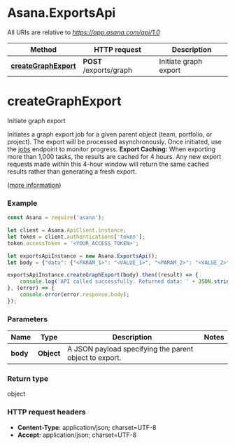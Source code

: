 # Asana.ExportsApi

All URIs are relative to *https://app.asana.com/api/1.0*

Method | HTTP request | Description
------------- | ------------- | -------------
[**createGraphExport**](ExportsApi.md#createGraphExport) | **POST** /exports/graph | Initiate graph export

<a name="createGraphExport"></a>
# **createGraphExport**

Initiate graph export

Initiates a graph export job for a given parent object (team, portfolio, or project). The export will be processed asynchronously. Once initiated, use the [jobs](/reference/getjob) endpoint to monitor progress.  **Export Caching:** When exporting more than 1,000 tasks, the results are cached for 4 hours. Any new export requests made within this 4-hour window will return the same cached results rather than generating a fresh export.

([more information](https://developers.asana.com/reference/creategraphexport))

### Example
```javascript
const Asana = require('asana');

let client = Asana.ApiClient.instance;
let token = client.authentications['token'];
token.accessToken = '<YOUR_ACCESS_TOKEN>';

let exportsApiInstance = new Asana.ExportsApi();
let body = {"data": {"<PARAM_1>": "<VALUE_1>", "<PARAM_2>": "<VALUE_2>",}}; // Object | A JSON payload specifying the parent object to export.

exportsApiInstance.createGraphExport(body).then((result) => {
    console.log('API called successfully. Returned data: ' + JSON.stringify(result.data, null, 2));
}, (error) => {
    console.error(error.response.body);
});

```

### Parameters

Name | Type | Description  | Notes
------------- | ------------- | ------------- | -------------
 **body** | **Object**| A JSON payload specifying the parent object to export. | 

### Return type

object

### HTTP request headers

 - **Content-Type**: application/json; charset=UTF-8
 - **Accept**: application/json; charset=UTF-8

